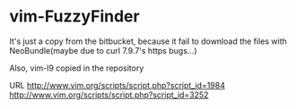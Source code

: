 vim-FuzzyFinder
===============

It's just a copy from the bitbucket, because it fail to download the files with NeoBundle(maybe due to curl 7.9.7's https bugs...)

Also, vim-l9 copied in the repository


URL
  http://www.vim.org/scripts/script.php?script_id=1984
  http://www.vim.org/scripts/script.php?script_id=3252

